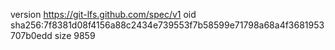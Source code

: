 version https://git-lfs.github.com/spec/v1
oid sha256:7f8381d08f4156a88c2434e739553f7b58599e71798a68a4f3681953707b0edd
size 9859
